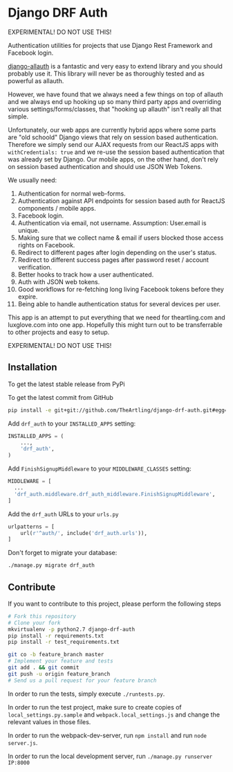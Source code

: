 # Django DRF Auth

EXPERIMENTAL! DO NOT USE THIS!

Authentication utilities for projects that use Django Rest Framework and
Facebook login.

[django-allauth](https://github.com/pennersr/django-allauth) is a fantastic
and very easy to extend library and you should probably use it. This library
will never be as thoroughly tested and as powerful as allauth.

However, we have found that we always need a few things on top of allauth and
we always end up hooking up so many third party apps and overriding various
settings/forms/classes, that "hooking up allauth" isn't really all that simple.

Unfortunately, our web apps are currently hybrid apps where some parts are
"old schoold" Django views that rely on session based authentication. Therefore
we simply send our AJAX requests from our ReactJS apps with
`withCredentials: true` and we re-use the session based authentication that was
already set by Django. Our mobile apps, on the other hand, don't rely on
session based authentication and should use JSON Web Tokens.

We usually need:

1. Authentication for normal web-forms.
1. Authentication against API endpoints for session based auth for ReactJS
   components / mobile apps.
1. Facebook login.
1. Authentication via email, not username. Assumption: User.email is unique.
1. Making sure that we collect name & email if users blocked those access
   rights on Facebook.
1. Redirect to different pages after login depending on the user's status.
1. Redirect to different success pages after password reset / account
   verification.
1. Better hooks to track how a user authenticated.
1. Auth with JSON web tokens.
1. Good workflows for re-fetching long living Facebook tokens before they
   expire.
1. Being able to handle authentication status for several devices per user.

This app is an attempt to put everything that we need for theartling.com and
luxglove.com into one app. Hopefully this might turn out to be transferrable
to other projects and easy to setup.

EXPERIMENTAL! DO NOT USE THIS!


## Installation

To get the latest stable release from PyPi

To get the latest commit from GitHub

```bash
pip install -e git+git://github.com/TheArtling/django-drf-auth.git#egg=drf_auth
```

Add `drf_auth` to your `INSTALLED_APPS` setting:

```python
INSTALLED_APPS = (
    ...,
    'drf_auth',
)
```

Add `FinishSignupMiddleware` to your `MIDDLEWARE_CLASSES` setting:

```python
MIDDLEWARE = [
  ...
  'drf_auth.middleware.drf_auth_middleware.FinishSignupMiddleware',
]
```

Add the `drf_auth` URLs to your `urls.py`

```python
urlpatterns = [
    url(r'^auth/', include('drf_auth.urls')),
]
```

Don't forget to migrate your database:

```bash
./manage.py migrate drf_auth
```


## Contribute

If you want to contribute to this project, please perform the following steps

```bash
# Fork this repository
# Clone your fork
mkvirtualenv -p python2.7 django-drf-auth
pip install -r requirements.txt
pip install -r test_requirements.txt

git co -b feature_branch master
# Implement your feature and tests
git add . && git commit
git push -u origin feature_branch
# Send us a pull request for your feature branch
```

In order to run the tests, simply execute `./runtests.py`.

In order to run the test project, make sure to create copies of
`local_settings.py.sample` and `webpack.local_settings.js` and change the
relevant values in those files.

In order to run the webpack-dev-server, run `npm install` and run
`node server.js`.

In order to run the local development server, run
`./manage.py runserver IP:8000`
